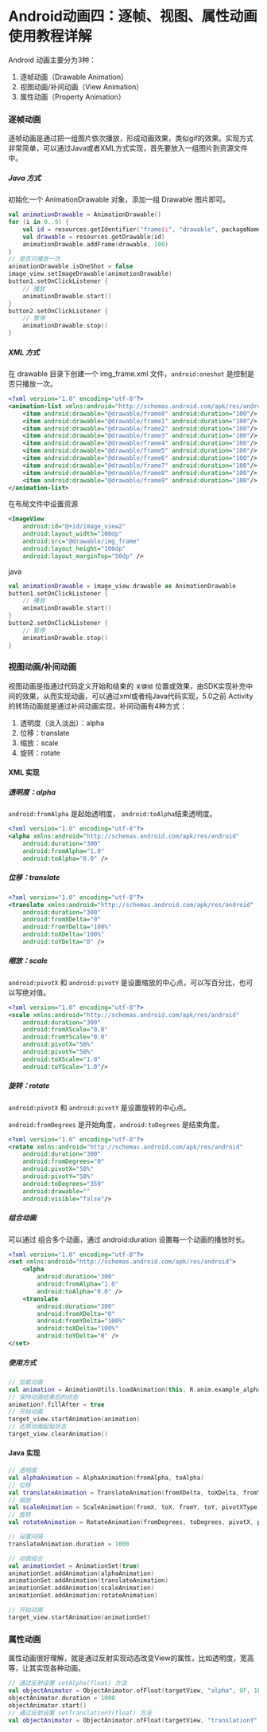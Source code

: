 
# Android动画四：逐帧、视图、属性动画使用教程详解
Android 动画主要分为3种：
1. 逐帧动画（Drawable Animation）
2. 视图动画/补间动画（View Animation）
3. 属性动画（Property Animation）

### 逐帧动画

逐帧动画是通过把一组图片依次播放，形成动画效果，类似gif的效果。实现方式非常简单，可以通过Java或者XML方式实现，首先要放入一组图片到资源文件中。

##### Java 方式

初始化一个 AnimationDrawable 对象，添加一组 Drawable 图片即可。

```kotlin
val animationDrawable = AnimationDrawable()
for (i in 0..9) {
    val id = resources.getIdentifier("frame$i", "drawable", packageName)
    val drawable = resources.getDrawable(id)
    animationDrawable.addFrame(drawable, 100)
}
// 是否只播放一次
animationDrawable.isOneShot = false
image_view.setImageDrawable(animationDrawable)
button1.setOnClickListener {
    // 播放
    animationDrawable.start()
}
button2.setOnClickListener {
    // 暂停
    animationDrawable.stop()
}
```

##### XML 方式

在 drawable 目录下创建一个 img_frame.xml 文件，`android:oneshot` 是控制是否只播放一次。

```xml
<?xml version="1.0" encoding="utf-8"?>
<animation-list xmlns:android="http://schemas.android.com/apk/res/android" android:oneshot="false">
    <item android:drawable="@drawable/frame0" android:duration="100"/>
    <item android:drawable="@drawable/frame1" android:duration="100"/>
    <item android:drawable="@drawable/frame2" android:duration="100"/>
    <item android:drawable="@drawable/frame3" android:duration="100"/>
    <item android:drawable="@drawable/frame4" android:duration="100"/>
    <item android:drawable="@drawable/frame5" android:duration="100"/>
    <item android:drawable="@drawable/frame6" android:duration="100"/>
    <item android:drawable="@drawable/frame7" android:duration="100"/>
    <item android:drawable="@drawable/frame8" android:duration="100"/>
    <item android:drawable="@drawable/frame9" android:duration="100"/>
</animation-list>
```

在布局文件中设置资源

```xml
<ImageView
    android:id="@+id/image_view2"
    android:layout_width="100dp"
    android:src="@drawable/img_frame"
    android:layout_height="100dp"
    android:layout_marginTop="50dp" />
```

java

```kotlin
val animationDrawable = image_view.drawable as AnimationDrawable
button1.setOnClickListener {
    // 播放
    animationDrawable.start()
}
button2.setOnClickListener {
    // 暂停
    animationDrawable.stop()
}
```

### 视图动画/补间动画

视图动画是指通过代码定义开始和结束的 `关键帧` 位置或效果，由SDK实现补充中间的效果，从而实现动画，可以通过xml或者纯Java代码实现，5.0之前 Activity 的转场动画就是通过补间动画实现，补间动画有4种方式：

1. 透明度（淡入淡出）：alpha
2. 位移：translate
3. 缩放：scale
4. 旋转：rotate

#### XML 实现

##### 透明度：alpha

`android:fromAlpha` 是起始透明度， `android:toAlpha`结束透明度。

```xml
<?xml version="1.0" encoding="utf-8"?>
<alpha xmlns:android="http://schemas.android.com/apk/res/android"
    android:duration="300"
    android:fromAlpha="1.0"
    android:toAlpha="0.0" />
```

##### 位移：translate

```xml
<?xml version="1.0" encoding="utf-8"?>
<translate xmlns:android="http://schemas.android.com/apk/res/android"
    android:duration="300"
    android:fromXDelta="0"
    android:fromYDelta="100%"
    android:toXDelta="100%"
    android:toYDelta="0" />
```

##### 缩放：scale

`android:pivotX` 和 `android:pivotY` 是设置缩放的中心点，可以写百分比，也可以写绝对值。

```xml
<?xml version="1.0" encoding="utf-8"?>
<scale xmlns:android="http://schemas.android.com/apk/res/android"
    android:duration="300"
    android:fromXScale="0.0"
    android:fromYScale="0.0"
    android:pivotX="50%"
    android:pivotY="50%"
    android:toXScale="1.0"
    android:toYScale="1.0"/>
```

##### 旋转：rotate

`android:pivotX` 和 `android:pivotY` 是设置旋转的中心点。

`android:fromDegrees` 是开始角度，`android:toDegrees` 是结束角度。

```xml
<?xml version="1.0" encoding="utf-8"?>
<rotate xmlns:android="http://schemas.android.com/apk/res/android"
    android:duration="300"
    android:fromDegrees="0"
    android:pivotX="50%"
    android:pivotY="50%"
    android:toDegrees="359"
    android:drawable=""
    android:visible="false"/>
```

##### 组合动画

可以通过<set/> 组合多个动画，通过 android:duration 设置每一个动画的播放时长。

```xml
<?xml version="1.0" encoding="utf-8"?>
<set xmlns:android="http://schemas.android.com/apk/res/android">
    <alpha
        android:duration="300"
        android:fromAlpha="1.0"
        android:toAlpha="0.0" />
    <translate
        android:duration="300"
        android:fromXDelta="0"
        android:fromYDelta="100%"
        android:toXDelta="100%"
        android:toYDelta="0" />
</set>
```

##### 使用方式

```kotlin
// 加载动画
val animation = AnimationUtils.loadAnimation(this, R.anim.example_alpha)
// 保持动画结束后的状态
animation?.fillAfter = true
// 开始动画
target_view.startAnimation(animation)
// 还原动画起始状态
target_view.clearAnimation()
```

#### Java 实现

```kotlin
// 透明度
val alphaAnimation = AlphaAnimation(fromAlpha, toAlpha)
// 位移
val translateAnimation = TranslateAnimation(fromXDelta, toXDelta, fromYDelta, toYDelta)
// 缩放
val scaleAnimation = ScaleAnimation(fromX, toX, fromY, toY, pivotXType, pivotXValue, pivotYType, pivotYValue)
// 旋转
val rotateAnimation = RotateAnimation(fromDegrees, toDegrees, pivotX, pivotY)

// 设置间隔
translateAnimation.duration = 1000

// 动画组合
val animationSet = AnimationSet(true)
animationSet.addAnimation(alphaAnimation)
animationSet.addAnimation(translateAnimation)
animationSet.addAnimation(scaleAnimation)
animationSet.addAnimation(rotateAnimation)

// 开始动画
target_view.startAnimation(animationSet)
```

### 属性动画

属性动画很好理解，就是通过反射实现动态改变View的属性，比如透明度，宽高等，让其实现各种动画。

```kotlin
// 通过反射设置 setAlpha(float) 方法
val objectAnimator = ObjectAnimator.ofFloat(targetView, "alpha", 0F, 1F)
objectAnimator.duration = 1000
objectAnimator.start()
// 通过反射设置 setTranslationY(float) 方法
val objectAnimator = ObjectAnimator.ofFloat(targetView, "translationY", 200f, 0F)
```